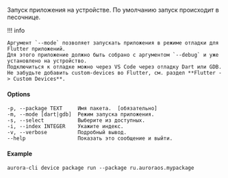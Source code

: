 Запуск приложения на устройстве. По умолчанию запуск происходит в песочнице.

!!! info

    Аргумент `--mode` позволяет запускать приложения в режиме отладки для Flutter приложений.
    Для этого приложение должно быть собрано с аргументом `--debug` и уже установлено на устройство.
    Подключиться к отладке можно через VS Code через отладку Dart или GDB.
    Не забудьте добавить custom-devices во Flutter, см. раздел **Flutter -> Custom Devices**.

#### Options

```shell
-p, --package TEXT     Имя пакета.  [обязательно]
-m, --mode [dart|gdb]  Режим запуска приложения.
-s, --select           Выберите из доступных.
-i, --index INTEGER    Укажите индекс.
-v, --verbose          Подробный вывод.
--help                 Показать это сообщение и выйти.
```

#### Example

```shell
aurora-cli device package run --package ru.auroraos.mypackage
```
